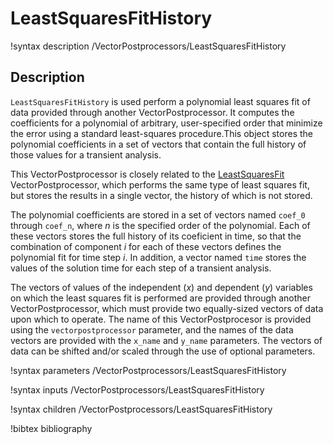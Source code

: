 # LeastSquaresFitHistory

!syntax description /VectorPostprocessors/LeastSquaresFitHistory

## Description

`LeastSquaresFitHistory` is used perform a polynomial least squares fit of data provided through another VectorPostprocessor. It computes the coefficients for a polynomial of arbitrary, user-specified order that minimize the error using a standard least-squares procedure.This object stores the polynomial coefficients in a set of vectors that contain the full history of those values for a transient analysis. 

This VectorPostprocessor is closely related to the [LeastSquaresFit](/LeastSquaresFit.md) VectorPostprocessor, which performs the same type of least squares fit, but stores the results in a single vector, the history of which is not stored.

The polynomial coefficients are stored in a set of vectors named `coef_0` through `coef_n`, where $n$ is the specified order of the polynomial. Each of these vectors stores the full history of its coeficient in time, so that the combination of component $i$ for each of these vectors defines the polynomial fit for time step $i$. In addition, a vector named `time` stores the values of the solution time for each step of a transient analysis.

The vectors of values of the independent ($x$) and dependent ($y$) variables on which the least squares fit is performed are provided through another VectorPostprocessor, which must provide two equally-sized vectors of data upon which to operate.  The name of this VectorPostprocesor is provided using the `vectorpostprocessor` parameter, and the names of the data vectors are provided with the `x_name` and `y_name` parameters. The vectors of data can be shifted and/or scaled through the use of optional parameters.

!syntax parameters /VectorPostprocessors/LeastSquaresFitHistory

!syntax inputs /VectorPostprocessors/LeastSquaresFitHistory

!syntax children /VectorPostprocessors/LeastSquaresFitHistory

!bibtex bibliography
